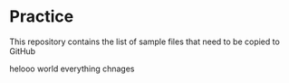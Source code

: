 # Practice
This repository contains the list of sample files that need to be copied to GitHub

helooo world everything chnages

